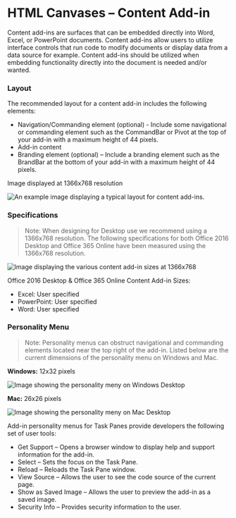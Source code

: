 # HTML Canvases – Content Add-in
 
Content add-ins are surfaces that can be embedded directly into Word, Excel, or PowerPoint documents. Content add-ins allow users to utilize interface controls that run code to modify documents or display data from a data source for example. Content add-ins should be utilized when embedding functionality directly into the document is needed and/or wanted.  


### Layout

The recommended layout for a content add-in includes the following elements:
* Navigation/Commanding element (optional) - Include some navigational or commanding element such as the CommandBar or Pivot at the top of your add-in with a maximum height of 44 pixels.
* Add-in content
* Branding element (optional) – Include a branding element such as the BrandBar at the bottom of your add-in with a maximum height of 44 pixels.

Image displayed at 1366x768 resolution

![An example image displaying a typical layout for content add-ins.](path-needed)

### Specifications

> Note: When designing for Desktop use we recommend using a 1366x768 resolution. The following specifications for both Office 2016 Desktop and Office 365 Online have been measured using the 1366x768 resolution.

![Image displaying the various content add-in sizes at 1366x768](path-needed)

Office 2016 Desktop & Office 365 Online Content Add-in Sizes:
* Excel: User specified
* PowerPoint: User specified
* Word: User specified

### Personality Menu

> Note: Personality menus can obstruct navigational and commanding elements located near the top right of the add-in. Listed below are the current dimensions of the personality menu on Windows and Mac.

**Windows:** 12x32 pixels

![Image showing the personality meny on Windows Desktop](path-needed)

**Mac:** 26x26 pixels

![Image showing the personality meny on Mac Desktop](path-needed)

Add-in personality menus for Task Panes provide developers the following set of user tools: 
* Get Support – Opens a browser window to display help and support information for the add-in. 
* Select – Sets the focus on the Task Pane. 
* Reload – Reloads the Task Pane window.
* View Source – Allows the user to see the code source of the current page. 
* Show as Saved Image – Allows the user to preview the add-in as a saved image.
* Security Info – Provides security information to the user. 
